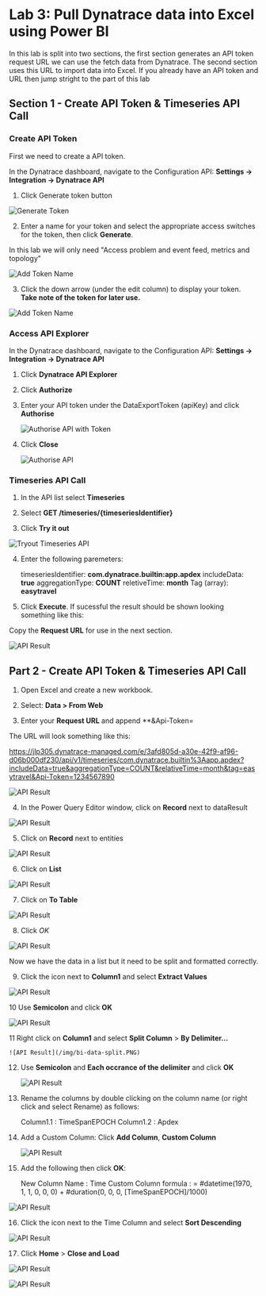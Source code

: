 
# Lab 3: Pull Dynatrace data into Excel using Power BI

In this lab is split into two sections, the first section generates an API token request URL we can use the fetch data from Dynatrace. The second section uses this URL to import data into Excel.
If you already have an API token and URL then jump stright to the part of this lab


## Section 1 - Create API Token & Timeseries API Call

### Create API Token

First we need to create a API token.

In the Dynatrace dashboard, navigate to the Configuration API: **Settings -> Integration -> Dynatrace API**

1. Click Generate token button

![Generate Token](/img/gen-token-button.PNG)

2. Enter a name for your token and select the appropriate access switches for the token, then click **Generate**.

In this lab we will only need "Access problem and event feed, metrics and topology"

![Add Token Name](/img/gen-my-token.PNG)

3. Click the down arrow (under the edit column) to display your token. **Take note of the token for later use.**

![Add Token Name](/img/gen-my-token-result.PNG)

### Access API Explorer

In the Dynatrace dashboard, navigate to the Configuration API: **Settings -> Integration -> Dynatrace API**

1. Click **Dynatrace API Explorer**

2. Click **Authorize**

3. Enter your API token under the DataExportToken (apiKey) and click **Authorise**

	![Authorise API with Token](/img/api-auth-key.PNG)

4. Click **Close**

	![Authorise API](/img/api-auth.PNG)

### Timeseries API Call 

1. In the API list select **Timeseries**

2. Select **GET /timeseries/{timeseriesIdentifier}**

3. Click **Try it out**

![Tryout Timeseries API](/img/tryout-timeseries-api.PNG)

4. Enter the following paremeters: 

	timeseriesIdentifier: **com.dynatrace.builtin:app.apdex**
	includeData: **true**
	aggregationType: **COUNT**
	reletiveTime: **month**
	Tag (array):  **easytravel**

5. Click **Execute**. If sucessful the result should be shown looking something like this:

Copy the **Request URL** for use in the next section.

![API Result](/img/api-result.PNG)

## Part 2 - Create API Token & Timeseries API Call

1. Open Excel and create a new workbook.

2. Select: **Data > From Web**

3. Enter your **Request URL** and append **&Api-Token=<your-API-token>

The URL will look something like this:

https://jlp305.dynatrace-managed.com/e/3afd805d-a30e-42f9-af96-d06b000df230/api/v1/timeseries/com.dynatrace.builtin%3Aapp.apdex?includeData=true&aggregationType=COUNT&relativeTime=month&tag=easytravel&Api-Token=1234567890

![API Result](/img/excel-import-fromweb.PNG)

4. In the Power Query Editor window, click on **Record** next to dataResult

![API Result](/img/bi-dataresult.PNG)

5. Click on **Record** next to entities

![API Result](/img/bi-dataresult.PNG)

6. Click on **List**
 
![API Result](/img/bi-application.PNG)

7. Click on **To Table**

![API Result](/img/bi-app-to-table.PNG)

8. Click *OK*

![API Result](/img/bi-to-table.PNG)

Now we have the data in a list but it need to be split and formatted correctly.

9. Click the icon next to **Column1** and select **Extract Values**

![API Result](/img/bi-extract-values.PNG)

10 Use **Semicolon** and click **OK**

![API Result](/img/bi-extract-values-semi.PNG)

11 Right click on **Column1** and select **Split Column** > **By Delimiter...**

	![API Result](/img/bi-data-split.PNG)

12. Use **Semicolon** and **Each occrance of the delimiter** and click **OK**

	![API Result](/img/bi-data-split-delimiter.PNG)

13. Rename the columns by double clicking on the column name (or right click and select Rename) as follows:
	
	Column1.1 : TimeSpanEPOCH
	Column1.2 : Apdex
	
14. Add a Custom Column: Click **Add Column**, **Custom Column**
	
	![API Result](/img/bi-custom-column.PNG)

15. Add the following then click **OK**:

	New Column Name : Time
	Custom Column formula : = #datetime(1970, 1, 1, 0, 0, 0) + #duration(0, 0, 0, [TimeSpanEPOCH]/1000)

![API Result](/img/bi-custom-column-config.PNG)

16. Click the icon next to the Time Column and select **Sort Descending**

![API Result](/img/bi-time-desc.PNG)

17. Click **Home** > **Close and Load**

![API Result](/img/bi-close-and-load.PNG)


![API Result](/img/excel-initial-data.PNG)
